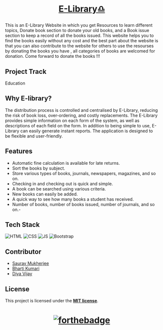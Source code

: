 <h1 align="center">

<a href="https://sauravmukherjee44.github.io/E-Library/" target="_blank">E-Library♎</a>
  
</h1>

This is an E-Library Website in which you get Resources to learn different topics, Donate book section to donate your old books, and a Book issue section to keep a record of all the books issued.
This website helps you to find the books easily without any cost and the best part about the website is that you can also contribute to the website for others to use the resourses by donating the books you have , all categories of books are welcomed for donation. 
Come forward to donate the books !!!  


## Project Track
Education


## Why E-library?
The distribution process is controlled and centralised by E-Library, reducing the risk of book loss, over-ordering, and costly replacements. The E-Library provides simple information on each form of the system, as well as descriptions of each field on the form. In addition to being simple to use, E-Library can easily generate instant reports. The application is designed to be flexible and user-friendly.

## Features

* Automatic fine calculation is available for late returns.
* Sort the books by subject.
* Store various types of books, journals, newspapers, magazines, and so on.
* Checking in and checking out is quick and simple.
* A book can be searched using various criteria.
* New books can easily be added.
* A quick way to see how many books a student has received.
* Number of books, number of books issued, number of journals, and so on.-

## Tech Stack

![HTML](https://img.shields.io/badge/html5%20-%23E34F26.svg?&style=for-the-badge&logo=html5&logoColor=white)
![CSS](https://img.shields.io/badge/css3%20-%231572B6.svg?&style=for-the-badge&logo=css3&logoColor=white)
![JS](https://img.shields.io/badge/javascript%20-%23323330.svg?&style=for-the-badge&logo=javascript&logoColor=%23F7DF1E)
<img alt="Bootstrap" src="https://img.shields.io/badge/bootstrap-%23563D7C.svg?style=for-the-badge&logo=bootstrap&logoColor=white"/>


## Contributor

* [Saurav Mukherjee](https://github.com/SauravMukherjee44)
* [Bharti Kumari](https://github.com/bhartik021)
* [Diya Vijay](https://github.com/DiyaVj)

## License

This project is licensed under the [**MIT license**](https://github.com/SauravMukherjee44/Aec-Library-Website/blob/main/LICENSE).

<h1 align="center">

[![forthebadge](https://forthebadge.com/images/badges/built-with-love.svg)](https://forthebadge.com)
  
</h1>
